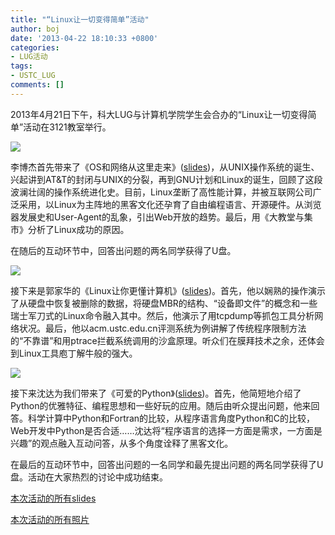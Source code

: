 ```yaml
---
title: "“Linux让一切变得简单”活动"
author: boj
date: '2013-04-22 18:10:33 +0800'
categories:
- LUG活动
tags:
- USTC_LUG
comments: []
---
```

2013年4月21日下午，科大LUG与计算机学院学生会合办的“Linux让一切变得简单”活动在3121教室举行。

![](https://ftp.lug.ustc.edu.cn/wp-content/uploads/2013/04/1.jpg)

李博杰首先带来了《OS和网络从这里走来》([slides](http://lug.ustc.edu.cn/ftp/events/2013.04.21_%e8%ae%a1%e9%99%a2%e8%ae%b2%e5%ba%a7/slides/OS%e5%92%8c%e7%bd%91%e7%bb%9c%e4%bb%8e%e8%bf%99%e9%87%8c%e8%b5%b0%e6%9d%a5.pdf))，从UNIX操作系统的诞生、兴起讲到AT&T的封闭与UNIX的分裂，再到GNU计划和Linux的诞生，回顾了这段波澜壮阔的操作系统进化史。目前，Linux垄断了高性能计算，并被互联网公司广泛采用，以Linux为主阵地的黑客文化还孕育了自由编程语言、开源硬件。从浏览器发展史和User-Agent的乱象，引出Web开放的趋势。最后，用《大教堂与集市》分析了Linux成功的原因。

在随后的互动环节中，回答出问题的两名同学获得了U盘。

![](https://ftp.lug.ustc.edu.cn/wp-content/uploads/2013/04/2.jpg)

接下来是郭家华的《Linux让你更懂计算机》([slides](http://lug.ustc.edu.cn/ftp/events/2013.04.21_%e8%ae%a1%e9%99%a2%e8%ae%b2%e5%ba%a7/slides/Linux%e8%ae%a9%e4%bd%a0%e6%9b%b4%e6%87%82%e8%ae%a1%e7%ae%97%e6%9c%ba.pdf))。首先，他以娴熟的操作演示了从硬盘中恢复被删除的数据，将硬盘MBR的结构、“设备即文件”的概念和一些瑞士军刀式的Linux命令融入其中。然后，他演示了用tcpdump等抓包工具分析网络状况。最后，他以acm.ustc.edu.cn评测系统为例讲解了传统程序限制方法的“不靠谱”和用ptrace拦截系统调用的沙盒原理。听众们在膜拜技术之余，还体会到Linux工具庖丁解牛般的强大。

![](https://ftp.lug.ustc.edu.cn/wp-content/uploads/2013/04/3.jpg)

接下来沈达为我们带来了《可爱的Python》([slides](http://lug.ustc.edu.cn/ftp/events/2013.04.21_%e8%ae%a1%e9%99%a2%e8%ae%b2%e5%ba%a7/slides/cutepython.pdf))。首先，他简短地介绍了Python的优雅特征、编程思想和一些好玩的应用。随后由听众提出问题，他来回答。科学计算中Python和Fortran的比较，从程序语言角度Python和C的比较，Web开发中Python是否合适……沈达将“程序语言的选择一方面是需求，一方面是兴趣”的观点融入互动问答，从多个角度诠释了黑客文化。

在最后的互动环节中，回答出问题的一名同学和最先提出问题的两名同学获得了U盘。活动在大家热烈的讨论中成功结束。

[本次活动的所有slides](http://lug.ustc.edu.cn/ftp/events/2013.04.21_%E8%AE%A1%E9%99%A2%E8%AE%B2%E5%BA%A7/slides/)

[本次活动的所有照片](http://lug.ustc.edu.cn/ftp/events/2013.04.21_%E8%AE%A1%E9%99%A2%E8%AE%B2%E5%BA%A7/photo/)
